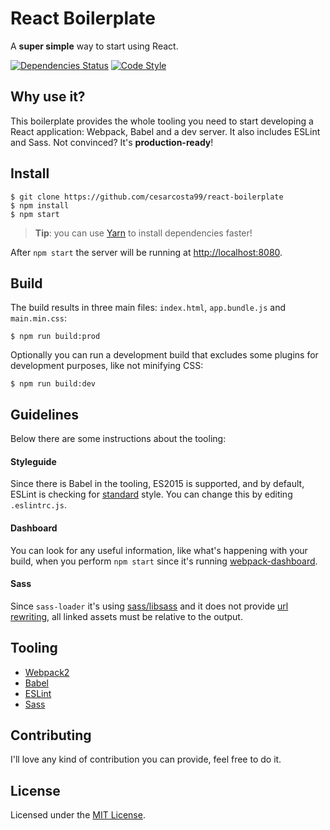 # React Boilerplate
A **super simple** way to start using React.

[![Dependencies Status](https://david-dm.org/cesarcosta99/react-boilerplate/status.svg)](https://david-dm.org/cesarcosta99/react-boilerplate)
[![Code Style](https://img.shields.io/badge/code_style-standard-brightgreen.svg)](http://standardjs.com)

## Why use it?
This boilerplate provides the whole tooling you need to start developing a React application: Webpack, Babel and a dev server. It also includes ESLint and Sass. Not convinced? It's **production-ready**!

## Install
    $ git clone https://github.com/cesarcosta99/react-boilerplate
    $ npm install
    $ npm start
> **Tip**: you can use [Yarn](https://yarnpkg.com) to install dependencies faster!

After `npm start` the server will be running at [http://localhost:8080](http://localhost:8080).

## Build
The build results in three main files: `index.html`, `app.bundle.js` and `main.min.css`:

    $ npm run build:prod

Optionally you can run a development build that excludes some plugins for development purposes, like not minifying CSS:
    
    $ npm run build:dev

## Guidelines
Below there are some instructions about the tooling:

#### Styleguide
Since there is Babel in the tooling, ES2015 is supported, and by default, ESLint is checking for [standard](https://github.com/feross/standard) style. You can change this by editing `.eslintrc.js`.

#### Dashboard
You can look for any useful information, like what's happening with your build, when you perform `npm start` since it's running [webpack-dashboard](https://github.com/FormidableLabs/webpack-dashboard).

#### Sass
Since `sass-loader` it's using [sass/libsass](https://github.com/sass/libsass) and it does not provide [url rewriting](https://github.com/sass/libsass/issues/532), all linked assets must be relative to the output.

## Tooling
- [Webpack2](https://webpack.js.org/)
- [Babel](http://babeljs.io/)
- [ESLint](http://eslint.org/)
- [Sass](http://sass-lang.com/)

## Contributing
I'll love any kind of contribution you can provide, feel free to do it.

## License
Licensed under the [MIT License](https://github.com/cesarcosta99/react-boilerplate/blob/master/LICENSE).
